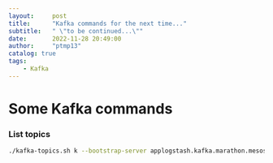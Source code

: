 ```yaml
---
layout:     post
title:      "Kafka commands for the next time..."
subtitle:   " \"to be continued...\""
date:       2022-11-28 20:49:00
author:     "ptmp13"
catalog: true
tags:
    - Kafka
---
```


# Some Kafka commands

### List topics
```bash
./kafka-topics.sh k --bootstrap-server applogstash.kafka.marathon.mesos.local:9092 --list
```
